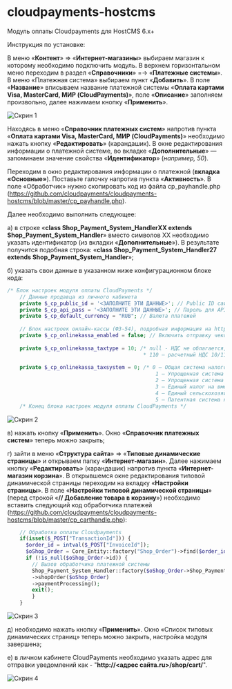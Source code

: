 # cloudpayments-hostcms
Модуль оплаты Сloudpayments для HostCMS 6.x+

Инструкция по установке:

В меню «**Контент**» => «**Интернет-магазины**» выбираем магазин к которому необходимо подключить модуль. В верхнем горизонтальном меню переходим в раздел «**Справочники**» =-> «**Платежные системы**». В меню «Платежная система» выбираем пункт «**Добавить**». В поле «**Название**» вписываем название платежной системы «**Оплата картами Visa, MasterCard, МИР (CloudPayments)**», поле «**Описание**» заполняем произвольно, далее нажимаем кнопку «**Применить**».

![Скрин 1](http://i.imgur.com/xkS9oS4.png)

Находясь в меню «**Справочник платежных систем**» напротив пункта «**Оплата картами Visa, MasterCard, МИР (CloudPayments)**» необходимо нажать кнопку «**Редактировать**» (карандашик). В окне редактирования информации о платежной системе, во вкладке «**Дополнительные**» — запоминаем значение свойства «**Идентификатор**» (*например, 50*).

Переходим в окно редактирования информации о платежной (**вкладка «Основные»**). Поставьте галочку напротив пункта «**Активность**». В поле «Обработчик» нужно скопировать код из файла cp_payhandle.php (https://github.com/cloudpayments/cloudpayments-hostcms/blob/master/cp_payhandle.php).

Далее необходимо выполнить следующее:

а) в строке «**class Shop_Payment_System_HandlerXX extends Shop_Payment_System_Handler**» вместо символов XX необходимо указать идентификатор (из вкладки «**Дополнительные**»). В результате получится подобная строка: «**class Shop_Payment_System_Handler27 extends Shop_Payment_System_Handler**»;

б) указать свои данные в указанном ниже конфигурационном блоке кода:
```php
/* Блок настроек модуля оплаты CloudPayments */
    // Данные продавца из личного кабинета
    private $_cp_public_id = '<ЗАПОЛНИТЕ ЭТИ ДАННЫЕ>'; // Public ID сайта
    private $_cp_api_pass = '<ЗАПОЛНИТЕ ЭТИ ДАННЫЕ>'; // Пароль для API сайта
    private $_cp_default_currency = "RUB"; // Валюта платежей
    
    // Блок настроек онлайн-кассы (ФЗ-54), подробная информация на https://cloudpayments.ru/docs/api/kassa
    private $_cp_onlinekassa_enabled = false; // Включить отправку чеков (true - да, false - нет)
    
    private $_cp_onlinekassa_taxtype = 10; /* null - НДС не облагается, 0 - НДС 0%, 10 - НДС 10%, 20 - НДС 20%,  
                                            * 110 — расчетный НДС 10/110, 120 — расчетный НДС 20/120 */
    
    private $_cp_onlinekassa_taxsystem = 0; /* 0 — Общая система налогообложения
                                                1 — Упрощенная система налогообложения (Доход)
                                                2 — Упрощенная система налогообложения (Доход минус Расход)
                                                3 — Единый налог на вмененный доход
                                                4 — Единый сельскохозяйственный налог
                                                5 — Патентная система налогообложения */
    /* Конец блока настроек модуля оплаты CloudPayments */
```

![Скрин 2](http://i.imgur.com/yQAInMa.png)
    
в) нажать кнопку «**Применить**». Окно «**Справочник платежных систем**» теперь можно закрыть;
    
г) зайти в меню «**Структура сайта**» => «**Типовые динамические страницы**» и открываем папку «**Интернет-магазин**». Далее нажимаем кнопку «**Редактировать**» (карандашик) напротив пункта «**Интернет-магазин корзина**». В открывшемся окне редактирования типовой динамической страницы переходим на вкладку «**Настройки страницы**». В поле «**Настройки типовой динамической страницы**» (перед строкой «**// Добавление товара в корзину**») необходимо вставить следующий код обработчика платежей (https://github.com/cloudpayments/cloudpayments-hostcms/blob/master/cp_carthandle.php):
```php
    // Обработка оплаты Cloudpayments
    if(isset($_POST["TransactionId"])) {
      $order_id = intval($_POST["InvoiceId"]);	
      $oShop_Order = Core_Entity::factory("Shop_Order")->find($order_id);
      if (!is_null($oShop_Order->id)) {
        // Вызов обработчика платежной системы
        Shop_Payment_System_Handler::factory($oShop_Order->Shop_Payment_System)
        ->shopOrder($oShop_Order)
        ->paymentProcessing();
        exit();    
        }
    }
```

![Скрин 3](http://i.imgur.com/w0vAZxI.png)

д) необходимо нажать кнопку «**Применить**». Окно «Список типовых динамических страниц» теперь можно закрыть, настройка модуля завершена;

е) в личном кабинете CloudPayments необходимо указать адрес для отправки уведомлений как - "**http://<адрес сайта.ru>/shop/cart/**".

![Скрин 4](https://imgur.com/jlAZuur)
